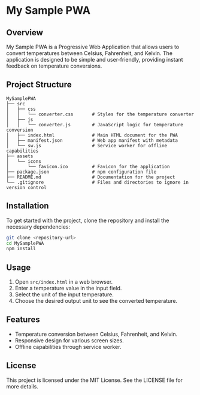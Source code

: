 # My Sample PWA

## Overview
My Sample PWA is a Progressive Web Application that allows users to convert temperatures between Celsius, Fahrenheit, and Kelvin. The application is designed to be simple and user-friendly, providing instant feedback on temperature conversions.

## Project Structure
```
MySamplePWA
├── src
│   ├── css
│   │   └── converter.css       # Styles for the temperature converter
│   ├── js
│   │   └── converter.js        # JavaScript logic for temperature conversion
│   ├── index.html              # Main HTML document for the PWA
│   ├── manifest.json           # Web app manifest with metadata
│   └── sw.js                   # Service worker for offline capabilities
├── assets
│   └── icons
│       └── favicon.ico         # Favicon for the application
├── package.json                # npm configuration file
├── README.md                   # Documentation for the project
└── .gitignore                  # Files and directories to ignore in version control
```

## Installation
To get started with the project, clone the repository and install the necessary dependencies:

```bash
git clone <repository-url>
cd MySamplePWA
npm install
```

## Usage
1. Open `src/index.html` in a web browser.
2. Enter a temperature value in the input field.
3. Select the unit of the input temperature.
4. Choose the desired output unit to see the converted temperature.

## Features
- Temperature conversion between Celsius, Fahrenheit, and Kelvin.
- Responsive design for various screen sizes.
- Offline capabilities through service worker.

## License
This project is licensed under the MIT License. See the LICENSE file for more details.